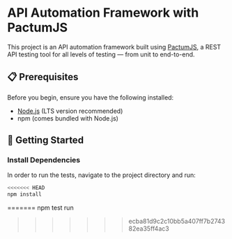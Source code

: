 # API Automation Framework with PactumJS

This project is an API automation framework built using [PactumJS](https://pactumjs.github.io/), a REST API testing tool for all levels of testing — from unit to end-to-end.

## 📋 Prerequisites

Before you begin, ensure you have the following installed:

- [Node.js](https://nodejs.org/) (LTS version recommended)
- npm (comes bundled with Node.js)

## 🚀 Getting Started

### Install Dependencies

In order to run the tests, navigate to the project directory and run:

```bash
<<<<<<< HEAD
npm install
```
=======
npm test run


>>>>>>> ecba81d9c2c10bb5a407ff7b274382ea35ff4ac3
